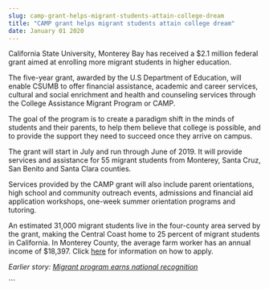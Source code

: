 ```yaml
---
slug: camp-grant-helps-migrant-students-attain-college-dream
title: "CAMP grant helps migrant students attain college dream"
date: January 01 2020
---
```


 
<p>
  California State University, Monterey Bay has received a $2.1 million federal
  grant aimed at enrolling more migrant students in higher education.
</p>
<p>
  The five-year grant, awarded by the U.S Department of Education, will enable
  CSUMB to offer financial assistance, academic and career services, cultural
  and social enrichment and health and counseling services through the College
  Assistance Migrant Program or CAMP.
</p>
<p>
  The goal of the program is to create a paradigm shift in the minds of students
  and their parents, to help them believe that college is possible, and to
  provide the support they need to succeed once they arrive on campus.
</p>
<p>
  The grant will start in July and run through June of 2019. It will provide
  services and assistance for 55 migrant students from Monterey, Santa Cruz, San
  Benito and Santa Clara counties.
</p>
<p>
  Services provided by the CAMP grant will also include parent orientations,
  high school and community outreach events, admissions and financial aid
  application workshops, one-week summer orientation programs and tutoring.
</p>
<p>
  An estimated 31,000 migrant students live in the four-county area served by
  the grant, making the Central Coast home to 25 percent of migrant students in
  California. In Monterey County, the average farm worker has an annual income
  of $18,397. Click <a href="https://eosp.csumb.edu/how-apply-1">here</a> for
  information on how to apply.
</p>
<p>
  <em
    >Earlier story:
    <a
      href="https://news.csumb.edu/news/2011/jul/28/migrant-program-earns-national-recognition"
      >Migrant program earns national recognition</a
    >
  </em>
</p>
```
